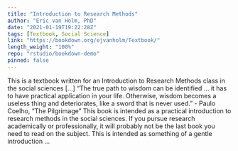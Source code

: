 ```yaml
---
title: "Introduction to Research Methods"
author: "Eric van Holm, PhD"
date: "2021-01-19T19:22:28Z"
tags: [Textbook, Social Science]
link: "https://bookdown.org/ejvanholm/Textbook/"
length_weight: "100%"
repo: "rstudio/bookdown-demo"
pinned: false
---
```


This is a textbook written for an Introduction to Research Methods class in the social sciences [...] “The true path to wisdom can be identified … it has to have practical application in your life. Otherwise, wisdom becomes a useless thing and deteriorates, like a sword that is never used.” - Paulo Coelho, “The Pilgrimage” This book is intended as a practical introduction to research methods in the social sciences. If you pursue research academically or professionally, it will probably not be the last book you need to read on the subject. This is intended as something of a gentle introduction  ...
